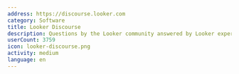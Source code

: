 ```yaml
---
address: https://discourse.looker.com
category: Software
title: Looker Discourse
description: Questions by the Looker community answered by Looker experts
userCount: 3759
icon: looker-discourse.png
activity: medium
language: en
---
```

